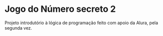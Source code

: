 # Jogo do Número secreto 2
Projeto introdutório à lógica de programação feito com apoio da Alura, pela segunda vez.
